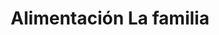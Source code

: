 ---
title: "Alimentación La familia"
url: /tomelloso/alimentacion-la-familia/
shop: tienda de variedades
---